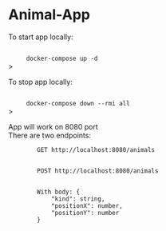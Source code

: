 <h1>Animal-App</h1>

<p>To start app locally:</p>
<code>
     docker-compose up -d
</code>>

<p>To stop app locally:</p>
<code>
     docker-compose down --rmi all
</code>>

<p>
    App will work on 8080 port <br/>
    There are two endpoints: <br/>
    <code>
        GET http://localhost:8080/animals
    </code>
    <br/>
    <code>
        POST http://localhost:8080/animals
        <pre>
        With body: {
            "kind": string,
            "positionX": number,
            "positionY": number
        }
        </pre>
    </code>
</p>



